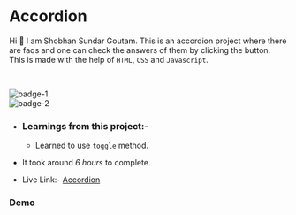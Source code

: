 # Accordion

Hi 👋 I am Shobhan Sundar Goutam. This is an accordion project where there are faqs and one can check the answers of them by clicking the button. This is made with the help of `HTML`, `CSS` and `Javascript`.

<br>

![badge-1](https://img.shields.io/badge/HTML-CSS-blue)
<br>
![badge-2](https://img.shields.io/badge/-Javascript-yellow)

- ### Learnings from this project:-

  - Learned to use `toggle` method.

- It took around _6 hours_ to complete.

- Live Link:- [Accordion](https://accordion-fsjs.netlify.app/)

### Demo


